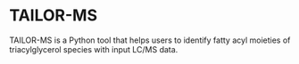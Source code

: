 # TAILOR-MS
TAILOR-MS is a Python tool that helps users to identify fatty acyl moieties of triacylglycerol species with input LC/MS data.
